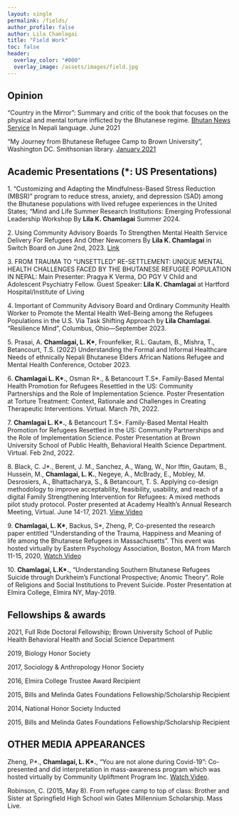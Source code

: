 ```yaml
---
layout: single 
permalink: /fields/
author_profile: false
author: Lila Chamlagai
title: "Field Work"
toc: false
header:
  overlay_color: "#000"
  overlay_image: /assets/images/field.jpg
---
```

## Opinion

<p> “Country in the Mirror”: Summary and critic of the book that focuses on the physical and mental torture inflicted by
the Bhutanese regime. <a href="https://www.bhutannewsservice.org">Bhutan News Service</a> In Nepali language. June 2021 </p>
  
<p> “My Journey from Bhutanese Refugee Camp to Brown University”, Washington DC. Smithsonian
library. <a href="https://americanhistory.si.edu/stories-of-2020/story/my-journey-bhutanese-refugee-camp-brown-university">January 2021</a> </p>
  
## Academic Presentations (*: US Presentations)

<p> 1. “Customizing and Adapting the Mindfulness-Based Stress Reduction (MBSR)” program to reduce stress, anxiety, and depression (SAD) among the Bhutanese populations with lived refugee experiences in the United States; “Mind and Life Summer Research Institutions: Emerging Professional Leadership Workshop By <b>Lila K. Chamlagai</b> Summer 2024. </p>

<p> 2. Using Community Advisory Boards To Strengthen Mental Health Service Delivery For Refugees And Other Newcomers By <b>Lila K. Chamlagai</b> in Switch Board on June 2nd, 2023. <a href="https://www.switchboardta.org/resource/using-community-advisory-boards-to-strengthen-mental-health-service-delivery-for-refugees-and-other-newcomers/">Link</a> </p>

<p> 3. FROM TRAUMA TO “UNSETTLED” RE-SETTLEMENT: UNIQUE MENTAL HEALTH CHALLENGES FACED BY THE BHUTANESE REFUGEE POPULATION IN NEPAL: Main Presenter: Pragya K Verma, DO PGY V Child and Adolescent Psychiatry Fellow. Guest Speaker: <b>Lila K. Chamlagai</b> at Hartford Hospital/Institute of Living </p>

<p> 4. Important of Community Advisory Board and Ordinary Community Health Worker to Promote the Mental Health Well-Being among the Refugees Populations in the U.S. Via Task Shifting Approach by <b>Lila Chamlagai</b>. “Resilience Mind”, Columbus, Ohio—September 2023. </p>

<p> 5. Prasai, A. <b>Chamlagai, L. K*</b>, Frounfelker, R.L. Gautam, B., Mishra, T., Betancourt, T.S. (2022) Understanding the Formal and Informal Healthcare Needs of ethnically Nepali Bhutanese Elders African Nations Refugee and Mental Health Conference, October 2023. </p>

<p> 6. <b>Chamlagai L. K*.</b>, Osman R*., &amp; Betancourt T.S*. Family-Based Mental Health Promotion for Refugees Resettled in the US: Community Partnerships and the Role of Implementation Science. Poster Presentation at Torture Treatment: Context, Rationale and Challenges in Creating Therapeutic Interventions. Virtual. March 7th, 2022. </p>

<p> 7. <b>Chamlagai L. K*.</b>, &amp; Betancourt T.S*. Family-Based Mental Health Promotion for Refugees Resettled in the US: Community Partnerships and the Role of Implementation Science. Poster Presentation at Brown University School of Public Health, Behavioral Health Science Department. Virtual. Feb 2nd, 2022. </p>

<p> 8. Black, C. J*., Berent, J. M., Sanchez, A., Wang, W., Nor Iftin, Gautam, B., Hussein, M., <b>Chamlagai, L. K.</b>, Negeye, A., McBrady, E., Mobley, M. Desrosiers, A., Bhattacharya, S., &amp; Betancourt, T. S. Applying co-design methodology to improve acceptability, feasibility, usability, and reach of a digital Family Strengthening Intervention for Refugees: A mixed methods pilot study protocol. Poster presented at Academy Health’s Annual Research Meeting, Virtual. June 14-17, 2021. <a href="https://vimeo.com/558787300">View Video</a> </p>

<p> 9. <b>Chamlagai, L. K*</b>, Backus, S*, Zheng, P, Co-presented the research paper entitled “Understanding of the Trauma, Happiness and Meaning of life among the Bhutanese Refugees in Massachusetts”. This event was hosted virtually by Eastern Psychology Association, Boston, MA from March 11-15, 2020, <a href="https://www.youtube.com/watch?v=0GLm8eyFqps">Watch Video</a> </p>

<p> 10. <b>Chamlagai, L.K*.</b>, “Understanding Southern Bhutanese Refugees Suicide through Durkheim’s Functional Prospective; Anomic Theory”. Role of Religions and Social Institutions to Prevent Suicide. Poster Presentation at Elmira College, Elmira NY, May-2019. </p>


## Fellowships & awards 

<p> 2021, Full Ride Doctoral Fellowship; Brown University School of Public Health Behavioral Health and Social Science Department </p> 

<p> 2019, Biology Honor Society </p>

<p> 2017, Sociology &amp; Anthropology Honor Society </p>

<p> 2016, Elmira College Trustee Award Recipient </p>

<p> 2015, Bills and Melinda Gates Foundations Fellowship/Scholarship Recipient </p>

<p> 2014, National Honor Society Inducted </p>

<p> 2015, Bills and Melinda Gates Foundations Fellowship/Scholarship Recipient</p> 
  

## OTHER MEDIA APPEARANCES 

<p> Zheng, P*., <b>Chamlagai, L. K*.</b>, “You are not alone during Covid-19”: Co-presented and did interpretation in mass-awareness program which was hosted virtually by Community Upliftment Program Inc. <a href="https://www.youtube.com/watch?v=WVwSHJqEoi8&amp;t=21s">Watch Video</a>.</p>
  
<p> Robinson, C. (2015, May 8). From refugee camp to top of class: Brother and Sister at Springfield High School win Gates Millennium Scholarship. Mass Live.</p>

